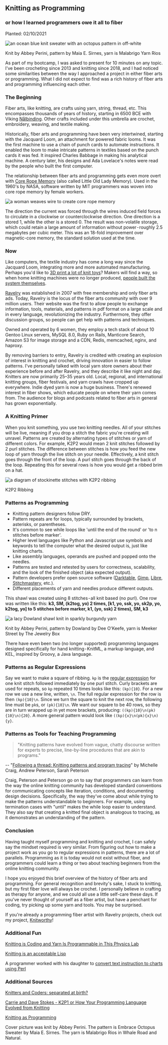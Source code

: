 ## Knitting as Programming

### or how I learned programmers owe it all to fiber

Planted: 02/10/2021

![an ocean blue knit sweater with an octopus pattern in off-white](https://images.abbeyperini.com/knitting/octopus.jpeg)

Knit by Abbey Perini, pattern by Maia E. Sirnes, yarn is Malabrigo Yarn Rios

As part of my bootcamp, I was asked to present for 10 minutes on any topic. I've been crocheting since 2013 and knitting since 2018, and I had noticed some similarities between the way I approached a project in either fiber arts or programming. What I did not expect to find was a rich history of fiber arts and programming influencing each other.

### The Beginning

Fiber arts, like knitting, are crafts using yarn, string, thread, etc. This encompasses thousands of years of history, starting in 6500 BCE with Viking [Nålbinding](https://theknittinggenie.com/2018/03/06/nalbinding-crash-course/). Other crafts included under this umbrella are crochet, embroidery, weaving, and textile making.

Historically, fiber arts and programming have been very intertwined, starting with the Jacquard Loom, an attachment for powered fabric looms. It was the first machine to use a chain of punch cards to automate instructions. It enabled the loom to make intricate patterns in textiles based on the punch cards it was fed. It inspired Charles Babbage in making his analytical machine. A century later, his designs and Ada Lovelace's notes were read by the people who built the first computer.

The relationship between fiber arts and programming gets even more overt with [Core Rope Memory](http://drhart.ucoz.com/index/core_memory/0-123-0-123) (also called Little Old Lady Memory). Used in the 1960's by NASA, software written by MIT programmers was woven into core rope memory by female workers.

![a woman weaves wire to create core rope memory](https://images.abbeyperini.com/women-in-programming/weaving.jpeg)

The direction the current was forced through the wires induced field forces to circulate in a clockwise or counterclockwise direction. One direction is a stored 1, while the other is a stored 0. The result was non-volatile storage, which could retain a large amount of information without power - roughly 2.5 megabytes per cubic meter. This was an 18-fold improvement over magnetic-core memory, the standard solution used at the time.

### Now

Like computers, the textile industry has come a long way since the Jacquard Loom, integrating more and more automated manufacturing. Perhaps you'd like to [3D print a lot of knit toys](https://textiles-lab.github.io/publications/2019-visualknit/)? Makers will find a way, so when home knitting machines were no longer produced, [people built the system themselves](https://xxxclairewilliamsxxx.wordpress.com/hack-ta-machine-a-tricoter/).

[Ravelry](https://www.ravelry.com/) was established in 2007 with free membership and only fiber arts ads. Today, Ravelry is the locus of the fiber arts community with over 9 million users. Their website was the first to allow people to exchange information, tools, materials, and patterns in pdf format on a large scale and in every language, revolutionizing the industry. Furthermore, they offer discussion groups, so people can get help with patterns and techniques.

Owned and operated by 6 women, they employ a tech stack of about 10 Gentoo Linux servers, MySQL 8.0, Ruby on Rails, Manticore Search, Amazon S3 for image storage and a CDN, Redis, memcached, nginx, and haproxy.

By removing barriers to entry, Ravelry is credited with creating an explosion of interest in knitting and crochet, driving innovation in easier to follow patterns. I've personally talked with local yarn store owners about their experience before and after Ravelry, and they describe it like night and day. Knitters are now primarily 25–35 years old. Local, regional, and international knitting groups, fiber festivals, and yarn crawls have cropped up everywhere. Indie dyed yarn is now a huge business. There's renewed interest in fiber shows, which educate people on where their yarn comes from. The audience for blogs and podcasts related to fiber arts in general has grown exponentially.

### A Knitting Primer

When you knit something, you use two knitting needles. All of your stitches will be live, meaning if you drop a stitch the fabric you're creating will unravel. Patterns are created by alternating types of stitches or yarn of different colors. For example, K2P2 would mean 2 knit stitches followed by 2 purl stitches. The difference between stitches is how you feed the new loop of yarn through the live stitch on your needle. Effectively, a knit stitch goes through the front of the loop. A purl stitch goes through the back of the loop. Repeating this for several rows is how you would get a ribbed brim on a hat.

![a diagram of stockinette stitches with K2P2 ribbing](https://images.abbeyperini.com/knitting/K2P2.png)

K2P2 Ribbing

### Patterns as Programming

* Knitting pattern designers follow DRY.
* Pattern repeats are for loops, typically surrounded by brackets, asterisks, or parentheses.
* It's common to see while loops like 'until the end of the round' or 'to n stitches before marker'.
* Higher level languages like Python and Javascript use symbols and keywords to tell the computer what the desired output is, just like knitting charts.
* Like assembly languages, operands are pushed and popped onto the needles.
* Patterns are tested and retested by users for correctness, scalability, and the look of the finished object (aka expected output).
* Pattern developers prefer open source software ([Darktable](https://www.darktable.org/), [Gimp](https://www.gimp.org/), [Libre](https://www.libreoffice.org/download/download/), [Stitchmastery](https://www.stitchmastery.com/), etc.).
* Different placements of yarn and needles produce different outputs.

This shawl was created using 8 stitches - all knit based (no purl). One row was written like this: **k3, SM, (k2tog, yo) 2 times, [k1, yo, ssk, yo, sk2p, yo, k2tog, yo] to 5 stitches before marker, k1, (yo, ssk) 2 times), SM, k3**

![a lacy Dowland shawl knit in sparkly burgundy yarn](https://images.abbeyperini.com/knitting/dowland.jpeg)

Knit by Abbey Perini, pattern by Dowland by Dee O'Keefe, yarn is Meeker Street by The Jewelry Box

There have even been two (no longer supported) programming languages designed specifically for hand knitting - KnitML, a markup language, and KEL, inspired by Groovy, a Java language.

### Patterns as Regular Expressions

Say we want to make a square of ribbing. `kp` is the [regular expression](https://regexone.com/) for one knit stitch followed immediately by one purl stitch. Curly brackets are used for repeats, so `kp` repeated 10 times looks like this: `(kp){10}`. For a new row we use a new line, written, `\n`. The full regular expression for the row is then `(kp){10}\n`. Since we turn the square to knit the next row, the following line must be `pk`s, or `(pk){10}\n`. We want our square to be 40 rows, so they are in turn wrapped up in yet more brackets, producing: `((kp){10}\n(pk){10}\n){20}`. A more general pattern would look like `((kp){x}\n(pk){x}\n){y}`.

### Patterns as Tools for Teaching Programming

> "Knitting patterns have evolved from vague, chatty discourse written for experts to precise, line-by-line procedures that are akin to programs."

-- "[Following a thread: Knitting patterns and program tracing](https://www.researchgate.net/publication/241623956_Following_a_thread_Knitting_patterns_and_program_tracing)" by Michelle Craig, Andrew Peterson, Sarah Peterson

Craig, Peterson and Peterson go on to say that programmers can learn from the way the online knitting community has developed standard conventions for communicating concepts like iteration, conditions, and documenting design decisions. Specifically, the way they've come about while trying to make the patterns understandable to beginners. For example, using termination cases with "until" makes the while loop easier to understand. They also say that creating a knitted final object is analogous to tracing, as it demonstrates an understanding of the pattern.

### Conclusion

Having taught myself programming and knitting and crochet, I can safely say the mindset required is very similar. From figuring out how to make a project work as you go to regular expressions in patterns, there are a lot of parallels. Programming as it is today would not exist without fiber, and programmers could learn a thing or two about teaching beginners from the online knitting community.

I hope you enjoyed this brief overview of the history of fiber arts and programming. For general recognition and brevity's sake, I stuck to knitting, but my first fiber love will always be crochet. I personally believe in crafting as therapy for anyone, and we could all use a little self-care these days. If you've never thought of yourself as a fiber artist, but have a penchant for coding, try picking up some yarn and tools. You may be surprised.

If you're already a programming fiber artist with Ravelry projects, check out my project, [Knitworthy](http://knitworthy.net/)!

### Additional Fun

[Knitting is Coding and Yarn Is Programmable in This Physics Lab](https://www.nytimes.com/2019/05/17/science/math-physics-knitting-matsumoto.html)

[Knitting is an acceptable Lisp](http://wetpixels.blogspot.com/2009/02/knitting-is-acceptable-lisp.html?m=1)

A programmer worked with his daughter to [convert text instruction to charts using Perl](http://www.mcmanis.com/chuck/graphics/knit-chart.svg)

### Additional Sources

[Knitters and Coders: separated at birth?](http://www.cs4fn.org/regularexpressions/knitters.php)

[Carrie and Dave Stokes - K2P1 or How Your Programming Language Evolved from Knitting](https://www.youtube.com/watch?v=UR8iHwOczfI&ab_channel=southeastlinuxfest)

[Knitting as Programming](https://news.ycombinator.com/item?id=3986758)

Cover picture was knit by Abbey Perini. The pattern is Embrace Octopus Sweater by Maia E. Sirnes. The yarn is Malabrigo Rios in Whale Road and Natural.
